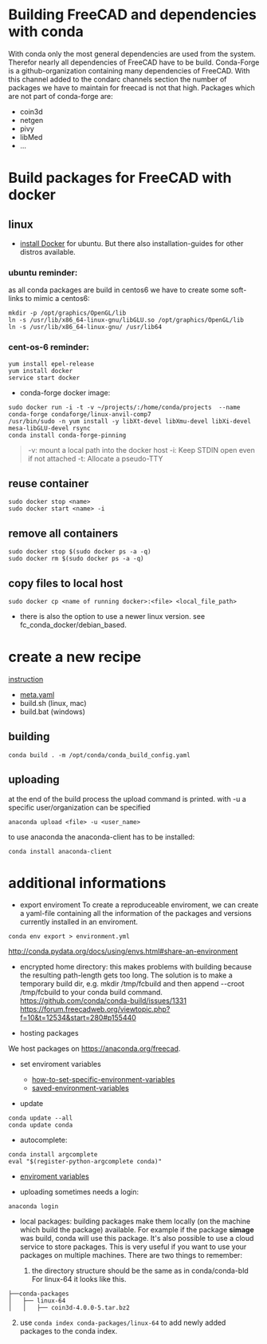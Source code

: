 # Building FreeCAD and dependencies with conda

With conda only the most general dependencies are used from the system. Therefor nearly all dependencies of FreeCAD have to be build.
Conda-Forge is a github-organization containing many dependencies of FreeCAD. With this channel added to the condarc channels section the number of packages we have to maintain for freecad is not that high. Packages which are not part of conda-forge are:

- coin3d
- netgen
- pivy
- libMed
- ...


# Build packages for FreeCAD with docker

## linux
- [install Docker](https://docs.docker.com/engine/installation/linux/ubuntu/) for ubuntu. But there also installation-guides for other distros available.

### ubuntu reminder:
as all conda packages are build in centos6 we have to create some soft-links to mimic a centos6:
```
mkdir -p /opt/graphics/OpenGL/lib
ln -s /usr/lib/x86_64-linux-gnu/libGLU.so /opt/graphics/OpenGL/lib
ln -s /usr/lib/x86_64-linux-gnu/ /usr/lib64
```

### cent-os-6 reminder:
```
yum install epel-release
yum install docker
service start docker
```

- conda-forge docker image:

```
sudo docker run -i -t -v ~/projects/:/home/conda/projects  --name conda-forge condaforge/linux-anvil-comp7
/usr/bin/sudo -n yum install -y libXt-devel libXmu-devel libXi-devel mesa-libGLU-devel rsync
conda install conda-forge-pinning
```

> -v: mount a local path into the docker host
> -i: Keep STDIN open even if not attached
> -t: Allocate a pseudo-TTY


## reuse container
```
sudo docker stop <name>
sudo docker start <name> -i
```

## remove all containers
```
sudo docker stop $(sudo docker ps -a -q)
sudo docker rm $(sudo docker ps -a -q)
```

## copy files to local host
```
sudo docker cp <name of running docker>:<file> <local_file_path>
```

- there is also the option to use a newer linux version. see fc_conda_docker/debian_based.

# create a new recipe

 [instruction](http://docs.anaconda.org/using.html)
- [meta.yaml](http://conda.pydata.org/docs/building/meta-yaml.html)
- build.sh (linux, mac)
- build.bat (windows)

## building
```
conda build . -m /opt/conda/conda_build_config.yaml
```

## uploading
at the end of the build process the upload command is printed.
with -u a specific user/organization can be specified
```
anaconda upload <file> -u <user_name>
```
to use anaconda the anaconda-client has to be installed:
```
conda install anaconda-client
```

# additional informations

- export enviroment
To create a reproduceable enviroment, we can create a yaml-file containing all the information of the packages and versions currently installed in an enviroment.
```
conda env export > environment.yml
```
http://conda.pydata.org/docs/using/envs.html#share-an-environment

- encrypted home directory:
this makes problems with building because the resulting path-length gets too long. The solution is to make a temporary build dir, e.g. mkdir /tmp/fcbuild and then append --croot /tmp/fcbuild to your conda build command.
https://github.com/conda/conda-build/issues/1331
https://forum.freecadweb.org/viewtopic.php?f=10&t=12534&start=280#p155440

- hosting packages

We host packages on https://anaconda.org/freecad.
- set enviroment variables
  - [how-to-set-specific-environment-variables](http://stackoverflowstackoverflow.com/questions/31598963/how-to-set-specific-environment-variables-when-activating-conda-environment)
  - [saved-environment-variables](http://conda.pydata.org/docs/using/envs.html#saved-environment-variables)


- update
```
conda update --all
conda update conda
```

- autocomplete:
```
conda install argcomplete
eval "$(register-python-argcomplete conda)"
```

- [enviroment variables](http://conda.pydata.org/docs/building/environment-vars.html)


- uploading sometimes needs a login:
```
anaconda login
```

- local packages:
building packages make them locally (on the machine which build the package) available. For example if the package __simage__ was build, conda will use this package. It's also possible to use a cloud service to store packages. This is very useful if you want to use your packages on multiple machines. There are two things to remember:

  1. the directory structure should be the same as in conda/conda-bld
For linux-64 it looks like this.
```
├──conda-packages
│   ├── linux-64
│   │   ├── coin3d-4.0.0-5.tar.bz2
```
  2. use `conda index conda-packages/linux-64` to add newly added packages to the conda index.
